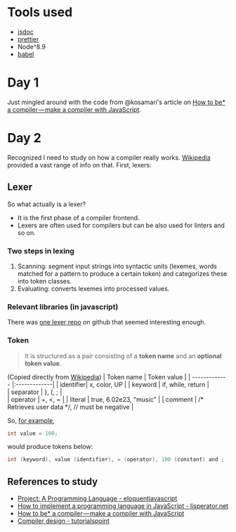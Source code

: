 # Tools used
* [jsdoc](https://github.com/jsdoc3/jsdoc)
* [prettier](https://github.com/prettier/prettier)
* Node^8.9
* [babel](https://github.com/babel/babel)


# Day 1
Just mingled around with the code from @kosamari's article on [How to be* a compiler — make a compiler with JavaScript](https://medium.com/@kosamari/how-to-be-a-compiler-make-a-compiler-with-javascript-4a8a13d473b4).

# Day 2
Recognized I need to study on how a compiler really works. [Wikipedia](https://en.wikipedia.org/wiki/Lexical_analysis) provided a vast range of info on that. First, lexers:

## Lexer
So what actually is a lexer? 
* It is the first phase of a compiler frontend. 
* Lexers are often used for compilers but can be also used for linters and so on. 

### Two steps in lexing 
1. Scanning: segment input strings into syntactic units (lexemes, words matched for a pattern to produce a certain token) and categorizes these into token classes. 
2. Evaluating: converts lexemes into processed values. 

### Relevant libraries (in javascript)
There was [one lexer repo](https://github.com/aaditmshah/lexer) on github that seemed interesting enough.

### Token 
> It is structured as a pair consisting of a **token name** and an **optional token value**. 

(Copied directly from [Wikipedia](https://en.wikipedia.org/wiki/Lexical_analysis#Token))
| Token name | Token value   | 
| ------------- |:-------------| 
| identifier| x, color, UP |
| keyword    | if, while, return   |  
| separator | }, (, ; |  
| operator | +, <, = |
| literal | true, 6.02e23, "music" |
| comment | /* Retrieves user data */, // must be negative |

So, [for example](https://www.tutorialspoint.com/compiler_design/compiler_design_lexical_analysis.htm), 

```c
int value = 100;
```

would produce tokens below:

```c
int (keyword), value (identifier), = (operator), 100 (constant) and ; (symbol).
```

## References to study
* [Project: A Programming Language - eloquentjavascript](https://eloquentjavascript.net/12_language.html)
* [How to implement a programming language in JavaScript - lisperator.net](http://lisperator.net/pltut/)
* [How to be* a compiler — make a compiler with JavaScript](https://medium.com/@kosamari/how-to-be-a-compiler-make-a-compiler-with-javascript-4a8a13d473b4)
* [Compiler design - tutorialspoint](https://www.tutorialspoint.com/compiler_design)